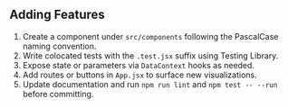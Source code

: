 ## Adding Features

1. Create a component under `src/components` following the PascalCase naming convention.
2. Write colocated tests with the `.test.jsx` suffix using Testing Library.
3. Expose state or parameters via `DataContext` hooks as needed.
4. Add routes or buttons in `App.jsx` to surface new visualizations.
5. Update documentation and run `npm run lint` and `npm test -- --run` before committing.
